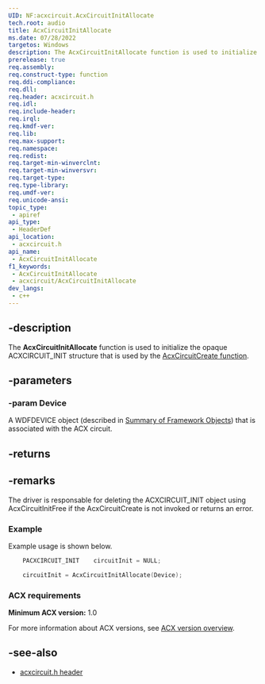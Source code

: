 ```yaml
---
UID: NF:acxcircuit.AcxCircuitInitAllocate
tech.root: audio
title: AcxCircuitInitAllocate
ms.date: 07/28/2022
targetos: Windows
description: The AcxCircuitInitAllocate function is used to initialize the opaque ACXCIRCUIT_INIT structure that is used by the AcxCircuitCreate function. 
prerelease: true
req.assembly: 
req.construct-type: function
req.ddi-compliance: 
req.dll: 
req.header: acxcircuit.h
req.idl: 
req.include-header: 
req.irql: 
req.kmdf-ver: 
req.lib: 
req.max-support: 
req.namespace: 
req.redist: 
req.target-min-winverclnt: 
req.target-min-winversvr: 
req.target-type: 
req.type-library: 
req.umdf-ver: 
req.unicode-ansi: 
topic_type:
 - apiref
api_type:
 - HeaderDef
api_location:
 - acxcircuit.h
api_name:
 - AcxCircuitInitAllocate
f1_keywords:
 - AcxCircuitInitAllocate
 - acxcircuit/AcxCircuitInitAllocate
dev_langs:
 - c++
---
```


## -description

The **AcxCircuitInitAllocate** function is used to initialize the opaque ACXCIRCUIT_INIT structure that is used by the [AcxCircuitCreate function](nf-acxcircuit-acxcircuitcreate.md).

## -parameters

### -param Device

A WDFDEVICE object (described in  [Summary of Framework Objects](/windows-hardware/drivers/wdf/summary-of-framework-objects)) that is associated with the ACX circuit.

## -returns

## -remarks

The driver is responsable for deleting the ACXCIRCUIT_INIT object using AcxCircuitInitFree if the AcxCircuitCreate is not invoked or returns an error.

### Example

Example usage is shown below.

```cpp
    PACXCIRCUIT_INIT    circuitInit = NULL;

    circuitInit = AcxCircuitInitAllocate(Device);
```

### ACX requirements

**Minimum ACX version:** 1.0

For more information about ACX versions, see [ACX version overview](/windows-hardware/drivers/audio/acx-version-overview).

## -see-also

- [acxcircuit.h header](index.md)


